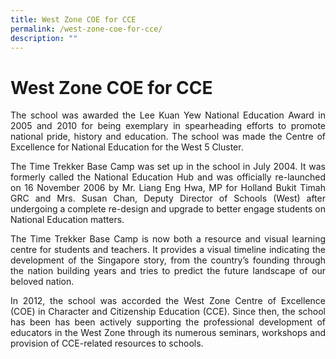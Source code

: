 ```yaml
---
title: West Zone COE for CCE
permalink: /west-zone-coe-for-cce/
description: ""
---
```

# West Zone COE for CCE

<p style="text-align: justify;">The school was awarded the Lee Kuan Yew National Education Award in 2005 and 2010 for being exemplary in spearheading efforts to promote national pride, history and education. The school was made the Centre of Excellence for National Education for the West 5 Cluster.</p>

<p style="text-align: justify;">The Time Trekker Base Camp was set up in the school in July 2004. It was formerly called the National Education Hub and was officially re-launched on 16 November 2006 by Mr. Liang Eng Hwa, MP for Holland Bukit Timah GRC and Mrs. Susan Chan, Deputy Director of Schools (West) after undergoing a complete re-design and upgrade to better engage students on National Education matters. </p>

<p style="text-align: justify;">The Time Trekker Base Camp is now both a resource and visual learning centre for students and teachers. It provides a visual timeline indicating the development of the Singapore story, from the country’s founding through the nation building years and tries to predict the future landscape of our beloved nation.  </p>

<p style="text-align: justify;">In 2012, the school was accorded the West Zone Centre of Excellence (COE) in Character and Citizenship Education (CCE). Since then, the school has been has been actively supporting the professional development of educators in the West Zone through its numerous seminars, workshops and provision of CCE-related resources to schools.</p>